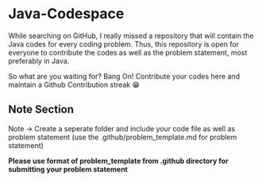 # Java-Codespace
While searching on GitHub, I really missed a repository that will contain the Java codes for every coding problem.
Thus, this repository is open for everyone to contribute the codes as well as the problem statement, most preferably in Java.
<br>

So what are you waiting for? Bang On! Contribute your codes here and maintain a Github Contribution streak 😁<br>
## Note Section
Note -> Create a seperate folder and include your code file as well as problem statement (use the .github/problem_template.md for problem statement)
<br>

**Please use format of problem_template from .github directory for submitting your problem statement**
